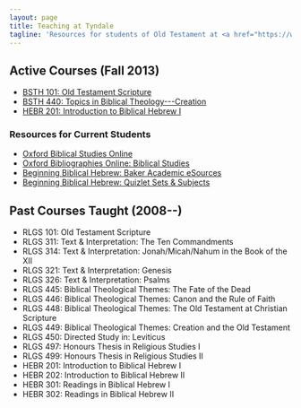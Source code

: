 ```yaml
---
layout: page
title: Teaching at Tyndale
tagline: 'Resources for students of Old Testament at <a href="https://www.tyndale.ca/faculty/daniel-driver">Tyndale UC</a>, in Toronto.'
---
```


## Active Courses (Fall 2013)

* [BSTH 101: Old Testament Scripture](http://classes.tyndale.ca/course/view.php?idnumber=BSTH%204403%2001201310)
* [BSTH 440: Topics in Biblical Theology---Creation](http://classes.tyndale.ca/course/view.php?idnumber=BSTH%201013%2001201310)
* [HEBR 201: Introduction to Biblical Hebrew I](http://classes.tyndale.ca/course/view.php?idnumber=HEBR%202013%2001201310)

### Resources for Current Students

* [Oxford Biblical Studies Online](http://www.oxfordbiblicalstudies.com)
* [Oxford Bibliographies Online: Biblical Studies](http://www.oxfordbibliographies.com/browse?module_0=obo-9780195393361)
* [Beginning Biblical Hebrew: Baker Academic eSources](http://bakerpublishinggroup.com/books/beginning-biblical-hebrew/342630/esources)
* [Beginning Biblical Hebrew: Quizlet Sets & Subjects](http://quizlet.com/BakerAcademic)

## Past Courses Taught (2008--)

* RLGS 101: Old Testament Scripture
* RLGS 311: Text & Interpretation: The Ten Commandments
* RLGS 314: Text & Interpretation: Jonah/Micah/Nahum in the Book of the XII
* RLGS 321: Text & Interpretation: Genesis
* RLGS 326: Text & Interpretation: Psalms
* RLGS 445: Biblical Theological Themes: The Fate of the Dead
* RLGS 446: Biblical Theological Themes: Canon and the Rule of Faith
* RLGS 448: Biblical Theological Themes: The Old Testament at Christian Scripture
* RLGS 449: Biblical Theological Themes: Creation and the Old Testament
* RLGS 450: Directed Study in: Leviticus
* RLGS 497: Honours Thesis in Religious Studies I
* RLGS 499: Honours Thesis in Religious Studies II
* HEBR 201: Introduction to Biblical Hebrew I
* HEBR 202: Introduction to Biblical Hebrew II
* HEBR 301: Readings in Biblical Hebrew I
* HEBR 302: Readings in Biblical Hebrew II
